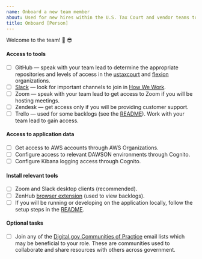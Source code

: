 ```yaml
---
name: Onboard a new team member
about: Used for new hires within the U.S. Tax Court and vendor teams to grant access to all relevant accounts and tools.
title: Onboard [Person]
---
```


Welcome to the team! 🎉 😎

#### Access to tools

- [ ] GitHub — speak with your team lead to determine the appropriate repositories and levels of access in the [ustaxcourt](https://github.com/ustaxcourt) and [flexion](https://github.com/flexion) organizations.
- [ ] [Slack](https://ustaxcourt.slack.com) — look for important channels to join in [How We Work](./how-we-work.md).
- [ ] Zoom — speak with your team lead to get access to Zoom if you will be hosting meetings.
- [ ] Zendesk — get access only if you will be providing customer support.
- [ ] Trello — used for some backlogs (see the [README](../README.md)). Work with your team lead to gain access.

#### Access to application data

- [ ] Get access to AWS accounts through AWS Organizations.
- [ ] Configure access to relevant DAWSON environments through Cognito.
- [ ] Configure Kibana logging access through Cognito.

#### Install relevant tools

- [ ] Zoom and Slack desktop clients (recommended).
- [ ] ZenHub [browser extension](https://www.zenhub.com/extension) (used to view backlogs).
- [ ] If you will be running or developing on the application locally, follow the setup steps in the [README](../README.md).

#### Optional tasks

- [ ] Join any of the [Digital.gov Communities of Practice](https://digital.gov/communities/) email lists which may be beneficial to your role. These are communities used to collaborate and share resources with others across government.
